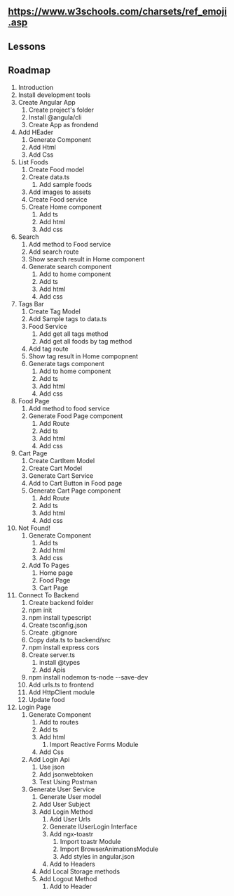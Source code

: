 ## https://www.w3schools.com/charsets/ref_emoji.asp
## Lessons
## Roadmap
1. Introduction
2. Install development tools
3. Create Angular App
    1. Create project's folder
    2. Install @angula/cli
    3. Create App as frondend
4. Add HEader
    1. Generate Component
    2. Add Html
    3. Add Css
5. List Foods
    1. Create Food model
    2. Create data.ts
        1. Add sample foods
    3. Add images to assets
    4. Create Food service
    5. Create Home component
        1. Add ts
        2. Add html
        3. Add css
6. Search
    1. Add method to Food service
    2. Add search route
    3. Show search result in Home  component
    4. Generate search component
        1. Add to home component
        2. Add ts
        3. Add html
        4. Add css
7. Tags Bar
    1. Create Tag Model
    2. Add Sample tags to data.ts
    3. Food Service
        1. Add get all tags method
        2. Add get all foods by tag method
    4. Add tag route
    5. Show tag result in Home compopnent
    6. Generate tags component
        1. Add to home component
        2. Add ts
        3. Add html
        4. Add css
8. Food Page
    1. Add method to food service
    2. Generate Food Page component
        1. Add Route
        2. Add ts
        3. Add html
        4. Add css
9. Cart Page
    1. Create CartItem Model
    2. Create Cart Model
    3. Generate Cart Service
    4. Add to Cart Button in Food page
    5. Generate Cart Page component
        1. Add Route
        2. Add ts
        3. Add html
        4. Add css
10. Not Found!
    1. Generate Component
        1. Add ts
        2. Add html
        3. Add css
    2. Add To Pages
        1. Home page
        2. Food Page
        3. Cart Page
11. Connect To Backend
    1.  Create backend folder
    2.  npm init
    3.  npm install typescript
    4.  Create tsconfig.json
    5.  Create .gitignore
    6.  Copy data.ts to backend/src
    7.  npm install express cors
    8.  Create server.ts
         1. install @types
         2. Add Apis
    9.  npm install nodemon ts-node --save-dev
    10. Add urls.ts to frontend
    11. Add HttpClient module
    12. Update food 
12. Login Page
    1. Generate Component
        1. Add to routes
        2. Add ts
        3. Add html
            1. Import Reactive Forms Module
        4. Add Css
    2. Add Login Api
        1. Use json
        2. Add jsonwebtoken
        3. Test Using Postman
    3. Generate User Service
        1. Generate User model
        2. Add User Subject
        3. Add Login Method
            1. Add User Urls
            2. Generate IUserLogin Interface
            3. Add ngx-toastr
                1. Import toastr Module
                2. Import BrowserAnimationsModule
                3. Add styles in angular.json
            4. Add to Headers
        1. Add Local Storage methods
        2. Add Logout Method
            1. Add to Header